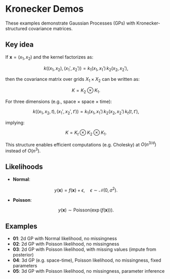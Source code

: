 # Kronecker Demos

These examples demonstrate Gaussian Processes (GPs) with Kronecker-structured covariance matrices.

## Key idea

If $\mathbf{x} = (x_1, x_2)$ and the kernel factorizes as:

$$
k((x_1,x_2),(x_1',x_2')) = k_1(x_1,x_1')\,k_2(x_2,x_2'),
$$

then the covariance matrix over grids $X_1 \times X_2$ can be written as:

$$
K = K_2 \otimes K_1.
$$

For three dimensions (e.g., space $\times$ space $\times$ time):

$$
k((x_1,x_2,t),(x_1',x_2',t')) = k_1(x_1,x_1')\,k_2(x_2,x_2')\,k_t(t,t'),
$$

implying:

$$
K = K_t \otimes K_2 \otimes K_1.
$$

This structure enables efficient computations (e.g. Cholesky) at $O(n^{3/d})$ instead of $O(n^3)$.

## Likelihoods

- **Normal**: 
  
$$
y(\mathbf{x}) = f(\mathbf{x}) + \epsilon, \quad \epsilon \sim \mathcal{N}(0,\sigma^2).
$$
  

- **Poisson**:

$$
y(\mathbf{x}) \sim \text{Poisson}(\exp(f(\mathbf{x}))).
$$

## Examples

- **01**: 2d GP with Normal likelihood, no missingness
- **02**: 2d GP with Poisson likelihood, no missingness
- **03**: 2d GP with Poisson likelihood, with missing values  (impute from posterior)
- **04**: 3d GP (e.g. space-time), Poisson likelihood, no missingness, fixed parameters
- **05**: 3d GP with Poisson likelihood, no missingness, parameter inference
